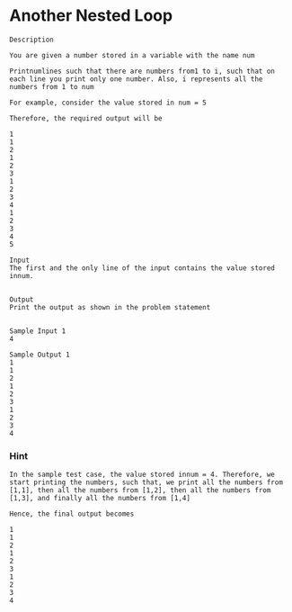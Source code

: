 # Another Nested Loop 
    Description

    You are given a number stored in a variable with the name num

    Printnumlines such that there are numbers from1 to i, such that on each line you print only one number. Also, i represents all the numbers from 1 to num

    For example, consider the value stored in num = 5

    Therefore, the required output will be

    1
    1 
    2
    1 
    2 
    3
    1 
    2 
    3 
    4
    1 
    2 
    3 
    4
    5

    Input
    The first and the only line of the input contains the value stored innum.


    Output
    Print the output as shown in the problem statement


    Sample Input 1 
    4

    Sample Output 1
    1
    1
    2
    1
    2
    3
    1
    2
    3
    4


###  Hint

    In the sample test case, the value stored innum = 4. Therefore, we start printing the numbers, such that, we print all the numbers from [1,1], then all the numbers from [1,2], then all the numbers from [1,3], and finally all the numbers from [1,4]

    Hence, the final output becomes

    1
    1
    2
    1
    2
    3
    1
    2
    3
    4